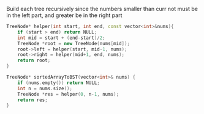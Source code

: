 Build each tree recursively since the numbers smaller than curr not must be in the left part, and greater be in the right part

```cpp
TreeNode* helper(int start, int end, const vector<int>&nums){
    if (start > end) return NULL;
    int mid = start + (end-start)/2;
    TreeNode *root = new TreeNode(nums[mid]);
    root->left = helper(start, mid-1, nums); 
    root->right = helper(mid+1, end, nums); 
    return root;
}

TreeNode* sortedArrayToBST(vector<int>& nums) {
    if (nums.empty()) return NULL;
    int n = nums.size();
    TreeNode *res = helper(0, n-1, nums);
    return res;
}
```
